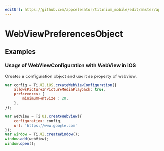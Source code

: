 ```yaml
---
editUrl: https://github.com/appcelerator/titanium_mobile/edit/master/apidoc/Titanium/UI/iOS/WebViewConfiguration.yml
---
```

# WebViewPreferencesObject

<TypeHeader/>

## Examples

### Usage of WebViewConfiguration with WebView in iOS

Creates a configuration object and use it as property of webview.

``` js
var config = Ti.UI.iOS.createWebViewConfiguration({
    allowsPictureInPictureMediaPlayback: true,
    preferences: {
        minimumFontSize : 20,
    },
});

var webView = Ti.UI.createWebView({
    configuration: config,
    url: 'https://www.google.com'
});
var window = Ti.UI.createWindow();
window.add(webView);
window.open();
```

<ApiDocs/>
